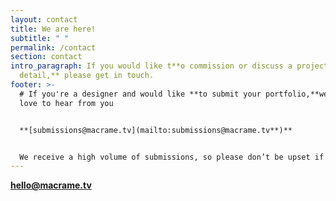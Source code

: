 ```yaml
---
layout: contact
title: We are here!
subtitle: " "
permalink: /contact
section: contact
intro_paragraph: If you would like t**o commission or discuss a project in
  detail,** please get in touch.
footer: >-
  # If you're a designer and would like **to submit your portfolio,**we would
  love to hear from you


  **[submissions@macrame.tv](mailto:submissions@macrame.tv**)**


  We receive a high volume of submissions, so please don’t be upset if you don’t hear back from us.
---
```

**[hello@macrame.tv](mailto:hello@macrame.tv)**
